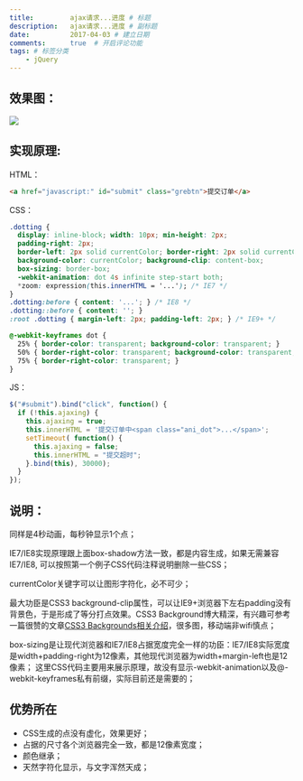 ```yaml
---
title:         ajax请求...进度 # 标题
description:   ajax请求...进度 # 副标题
date:          2017-04-03 # 建立日期
comments:      true  # 开启评论功能
tags: # 标签分类
    - jQuery
---
```



## 效果图：
<img src="../images/jquery/ajax-dots.png">

## 实现原理:
HTML：
```html
<a href="javascript:" id="submit" class="grebtn">提交订单</a>
```

CSS：
```css
.dotting {
  display: inline-block; width: 10px; min-height: 2px;
  padding-right: 2px;
  border-left: 2px solid currentColor; border-right: 2px solid currentColor;   
  background-color: currentColor; background-clip: content-box;
  box-sizing: border-box;
  -webkit-animation: dot 4s infinite step-start both;
  *zoom: expression(this.innerHTML = '...'); /* IE7 */
}
.dotting:before { content: '...'; } /* IE8 */
.dotting::before { content: ''; }
:root .dotting { margin-left: 2px; padding-left: 2px; } /* IE9+ */

@-webkit-keyframes dot {
  25% { border-color: transparent; background-color: transparent; }          /* 0个点 */
  50% { border-right-color: transparent; background-color: transparent; }    /* 1个点 */
  75% { border-right-color: transparent; }                                   /* 2个点 */
}
```

JS：
```js
$("#submit").bind("click", function() {
  if (!this.ajaxing) {
    this.ajaxing = true;
    this.innerHTML = '提交订单中<span class="ani_dot">...</span>';
    setTimeout( function() {
      this.ajaxing = false;
      this.innerHTML = "提交超时";
    }.bind(this), 30000);
  }
});
```

## 说明：

同样是4秒动画，每秒钟显示1个点；

IE7/IE8实现原理跟上面box-shadow方法一致，都是内容生成，如果无需兼容IE7/IE8, 可以按照第一个例子CSS代码注释说明删除一些CSS；

currentColor关键字可以让图形字符化，必不可少；

最大功臣是CSS3 background-clip属性，可以让IE9+浏览器下左右padding没有背景色，于是形成了等分打点效果。CSS3 Background博大精深，有兴趣可参考一篇很赞的文章[CSS3 Backgrounds相关介绍](http://www.zhangxinxu.com/wordpress/2011/05/%E7%BF%BB%E8%AF%91-css3-backgrounds%E7%9B%B8%E5%85%B3%E4%BB%8B%E7%BB%8D/)，很多图，移动端非wifi慎点；

box-sizing是让现代浏览器和IE7/IE8占据宽度完全一样的功臣：IE7/IE8实际宽度是width+padding-right为12像素，其他现代浏览器为width+margin-left也是12像素；
这里CSS代码主要用来展示原理，故没有显示-webkit-animation以及@-webkit-keyframes私有前缀，实际目前还是需要的；


## 优势所在
  - CSS生成的点没有虚化，效果更好；
  - 占据的尺寸各个浏览器完全一致，都是12像素宽度；
  - 颜色继承；
  - 天然字符化显示，与文字浑然天成；

